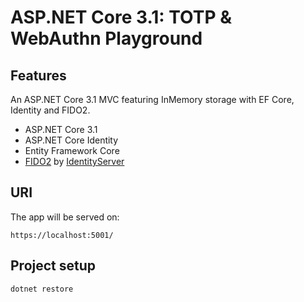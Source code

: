 # ASP.NET Core 3.1: TOTP & WebAuthn Playground

## Features

An ASP.NET Core 3.1 MVC featuring InMemory storage with EF Core, Identity and FIDO2.

- ASP.NET Core 3.1
- ASP.NET Core Identity
- Entity Framework Core
- [FIDO2](https://www.nuget.org/packages/Rsk.AspNetCore.Fido) by [IdentityServer](https://www.identityserver.com/)

## URI

The app will be served on:

```
https://localhost:5001/
```

## Project setup

```
dotnet restore
```

